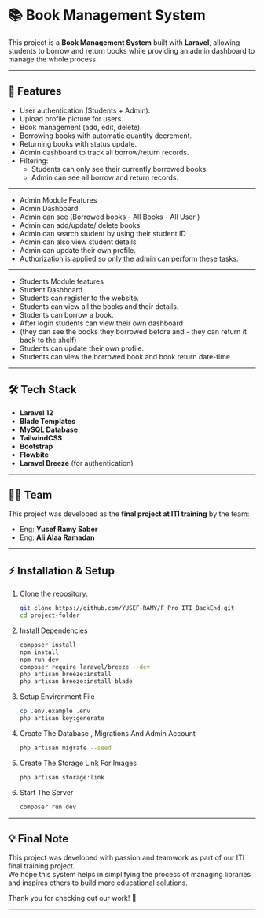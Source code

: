 # 📚 Book Management System

This project is a **Book Management System** built with **Laravel**, allowing students to borrow and return books while providing an admin dashboard to manage the whole process.

---

## 🚀 Features

- User authentication (Students + Admin).
- Upload profile picture for users.
- Book management (add, edit, delete).
- Borrowing books with automatic quantity decrement.
- Returning books with status update.
- Admin dashboard to track all borrow/return records.
- Filtering:
  - Students can only see their currently borrowed books.
  - Admin can see all borrow and return records.

---

- Admin Module Features
 - Admin Dashboard
  - Admin can see (Borrowed books - All Books - All User )
  - Admin can add/update/ delete books
  - Admin can search student by using their student ID
  - Admin can also view student details
  - Admin can update their own profile.
  - Authorization is applied so only the admin can perform these tasks.

---

- Students Module features
 - Student Dashboard
  - Students can register to the website.
  - Students can view all the books and their details.
  - Students can borrow a book.
  - After login students can view their own dashboard 
   - (they can see the books they borrowed before   and   - they can return it back to the shelf)
  - Students can update their own profile.
  - Students can view the borrowed book and book return date-time

---

## 🛠️ Tech Stack
- **Laravel 12**
- **Blade Templates**
- **MySQL Database**
- **TailwindCSS**
- **Bootstrap**
- **Flowbite**
- **Laravel Breeze** (for authentication)

---

## 👨‍💻 Team
This project was developed as the **final project at ITI training** by the team:

- Eng: **Yusef Ramy Saber**  
- Eng: **Ali Alaa Ramadan**

---

## ⚡ Installation & Setup
1. Clone the repository:
   ```bash
   git clone https://github.com/YUSEF-RAMY/F_Pro_ITI_BackEnd.git
   cd project-folder
   ```

2. Install Dependencies
    ```bash
    composer install
    npm install
    npm run dev
    composer require laravel/breeze --dev
    php artisan breeze:install
    php artisan breeze:install blade
    ```

3. Setup Environment File
    ```bash
    cp .env.example .env
    php artisan key:generate
    ```

4. Create The Database , Migrations And Admin Account
    ```bash
    php artisan migrate --seed
    ```

5. Create The Storage Link For Images
    ```bash
    php artisan storage:link
    ```

6. Start The Server
    ```bash
    composer run dev
    ```

---

## 💡 Final Note
This project was developed with passion and teamwork as part of our ITI final training project.  
We hope this system helps in simplifying the process of managing libraries and inspires others to build more educational solutions.  

Thank you for checking out our work! 🙌  

* * *



